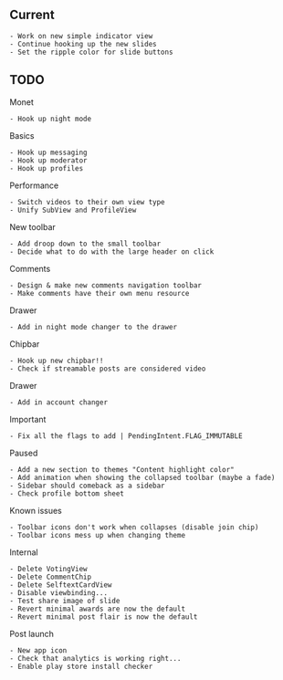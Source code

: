 Current
-----

	- Work on new simple indicator view
	- Continue hooking up the new slides
	- Set the ripple color for slide buttons 


TODO
-----

Monet

	- Hook up night mode

Basics

	- Hook up messaging
	- Hook up moderator
	- Hook up profiles

Performance

	- Switch videos to their own view type
	- Unify SubView and ProfileView
	
New toolbar

	- Add droop down to the small toolbar
	- Decide what to do with the large header on click

Comments

	- Design & make new comments navigation toolbar
	- Make comments have their own menu resource

Drawer

	- Add in night mode changer to the drawer

Chipbar

	- Hook up new chipbar!!
	- Check if streamable posts are considered video

Drawer

	- Add in account changer

Important

	- Fix all the flags to add | PendingIntent.FLAG_IMMUTABLE

Paused

	- Add a new section to themes "Content highlight color"
	- Add animation when showing the collapsed toolbar (maybe a fade)
	- Sidebar should comeback as a sidebar
	- Check profile bottom sheet

Known issues

	- Toolbar icons don't work when collapses (disable join chip)
	- Toolbar icons mess up when changing theme

Internal 

	- Delete VotingView
	- Delete CommentChip
	- Delete SelftextCardView
	- Disable viewbinding...
	- Test share image of slide
	- Revert minimal awards are now the default
	- Revert minimal post flair is now the default

Post launch

	- New app icon
	- Check that analytics is working right...
	- Enable play store install checker